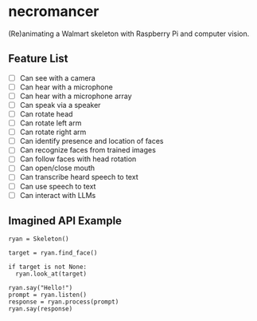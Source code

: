 # necromancer
(Re)animating a Walmart skeleton with Raspberry Pi and computer vision.

## Feature List
- [ ] Can see with a camera
- [ ] Can hear with a microphone
- [ ] Can hear with a microphone array
- [ ] Can speak via a speaker
- [ ] Can rotate head
- [ ] Can rotate left arm
- [ ] Can rotate right arm
- [ ] Can identify presence and location of faces
- [ ] Can recognize faces from trained images
- [ ] Can follow faces with head rotation
- [ ] Can open/close mouth
- [ ] Can transcribe heard speech to text
- [ ] Can use speech to text
- [ ] Can interact with LLMs

## Imagined API Example

```
ryan = Skeleton()

target = ryan.find_face()

if target is not None:
  ryan.look_at(target)

ryan.say("Hello!")
prompt = ryan.listen()
response = ryan.process(prompt)
ryan.say(response)
```
